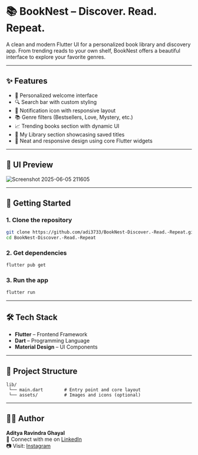 
# 📚 BookNest – Discover. Read. Repeat.

A clean and modern Flutter UI for a personalized book library and discovery app. From trending reads to your own shelf, BookNest offers a beautiful interface to explore your favorite genres.

---

## ✨ Features

- 👋 Personalized welcome interface
- 🔍 Search bar with custom styling
- 🔔 Notification icon with responsive layout
- 📚 Genre filters (Bestsellers, Love, Mystery, etc.)
- 📈 Trending books section with dynamic UI
- 📖 My Library section showcasing saved titles
- 🎨 Neat and responsive design using core Flutter widgets

---

## 📸 UI Preview

![Screenshot 2025-06-05 211605](https://github.com/user-attachments/assets/bb76e045-500e-44f6-aa78-0560776af933)


---

## 🚀 Getting Started

### 1. Clone the repository
```bash
git clone https://github.com/adi3733/BookNest-Discover.-Read.-Repeat.git
cd BookNest-Discover.-Read.-Repeat
```

### 2. Get dependencies
```bash
flutter pub get
```

### 3. Run the app
```bash
flutter run
```

---

## 🛠️ Tech Stack

- **Flutter** – Frontend Framework  
- **Dart** – Programming Language  
- **Material Design** – UI Components

---

## 📂 Project Structure

```
lib/
 └── main.dart        # Entry point and core layout
 └── assets/          # Images and icons (optional)
```

---

## 🙋‍♂️ Author

**Aditya Ravindra Ghayal**  
📧 Connect with me on [LinkedIn](https://www.linkedin.com/in/aditya-ghayal-7636ba318/)  
📷 Visit: [Instagram](https://www.instagram.com/adi_.3733) 
